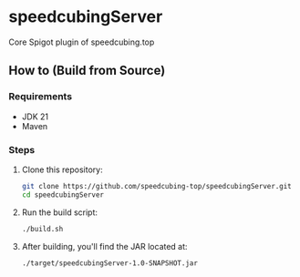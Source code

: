 # speedcubingServer

Core Spigot plugin of speedcubing.top

## How to (Build from Source)

### Requirements

- JDK 21
- Maven

### Steps

1. Clone this repository:
   ```bash
   git clone https://github.com/speedcubing-top/speedcubingServer.git
   cd speedcubingServer
   ```
2. Run the build script:
   ```bash
   ./build.sh
   ```
3. After building, you'll find the JAR located at:
   ```
   ./target/speedcubingServer-1.0-SNAPSHOT.jar
   ```
